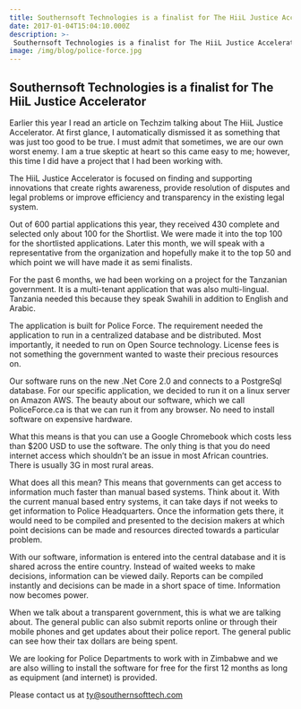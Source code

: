 ```yaml
---
title: Southernsoft Technologies is a finalist for The HiiL Justice Accelerator 
date: 2017-01-04T15:04:10.000Z
description: >-
 Southernsoft Technologies is a finalist for The HiiL Justice Accelerator 
image: /img/blog/police-force.jpg
--- 
```


## Southernsoft Technologies is a finalist for The HiiL Justice Accelerator 

Earlier this year I read an article on Techzim talking about The HiiL Justice Accelerator.  At first glance, I automatically dismissed it as something that was just too good to be true.  I must admit that sometimes, we are our own worst enemy.  I am a true skeptic at heart so this came easy to me; however, this time I did have a project that I had been working with.  

The HiiL Justice Accelerator is focused on finding and supporting innovations that create rights awareness, provide resolution of disputes and legal problems or improve efficiency and transparency in the existing legal system.  

Out of 600 partial applications this year, they received 430 complete and selected only about 100 for the Shortlist.  We were made it into the top 100 for the shortlisted applications.  Later this month, we will speak with a representative from the organization and hopefully make it to the top 50 and which point we will have made it as semi finalists.  

For the past 6 months, we had been working on a project for the Tanzanian government.  It is a multi-tenant application that was also multi-lingual.  Tanzania needed this because they speak Swahili in addition to English and Arabic.  

The application is built for Police Force.  The requirement needed the application to run in a centralized database and be distributed.  Most importantly, it needed to run on Open Source technology.  License fees is not something the government wanted to waste their precious resources on.  

Our software runs on the new .Net Core 2.0 and connects to a PostgreSql database.  For our specific application, we decided to run it on a linux server on Amazon AWS.  The beauty about our software, which we call PoliceForce.ca is that we can run it from any browser.  No need to install software on expensive hardware.   

What this means is that you can use a Google Chromebook which costs less than $200 USD to use the software.  The only thing is that you do need internet access which shouldn’t be an issue in most African countries.  There is usually 3G in most rural areas.  

What does all this mean?  This means that governments can get access to information much faster than manual based systems.  Think about it.  With the current manual based entry systems, it can take days if not weeks to get information to Police Headquarters.  Once the information gets there, it would need to be compiled and presented to the decision makers at which point decisions can be made and resources directed towards a particular problem.  

With our software, information is entered into the central database and it is shared across the entire country.  Instead of waited weeks to make decisions, information can be viewed daily.  Reports can be compiled instantly and decisions can be made in a short space of time.  Information now becomes power.  

When we talk about a transparent government, this is what we are talking about.  The general public can also submit reports online or through their mobile phones and get updates about their police report.  The general public can see how their tax dollars are being spent.  

We are looking for Police Departments to work with in Zimbabwe and we are also willing to install the software for free for the first 12 months as long as equipment (and internet) is provided.

Please contact us at ty@southernsofttech.com


